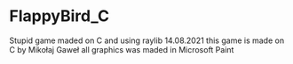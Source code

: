 # FlappyBird_C
Stupid game maded on C and using raylib
14.08.2021
this game is made on C
by Mikołaj Gaweł
all graphics was maded in Microsoft Paint